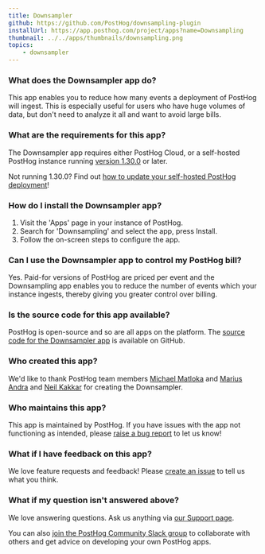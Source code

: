 ```yaml
---
title: Downsampler
github: https://github.com/PostHog/downsampling-plugin
installUrl: https://app.posthog.com/project/apps?name=Downsampling
thumbnail: ../../apps/thumbnails/downsampling.png
topics:
    - downsampler
---
```


### What does the Downsampler app do?

This app enables you to reduce how many events a deployment of PostHog will ingest. This is especially useful for users who have huge volumes of data, but don't need to analyze it all and want to avoid large bills.

### What are the requirements for this app?

The Downsampler app requires either PostHog Cloud, or a self-hosted PostHog instance running [version 1.30.0](https://posthog.com/blog/the-posthog-array-1-30-0) or later.

Not running 1.30.0? Find out [how to update your self-hosted PostHog deployment](https://posthog.com/docs/self-host/configure/upgrading-posthog)!

### How do I install the Downsampler app?

1. Visit the 'Apps' page in your instance of PostHog.
2. Search for 'Downsampling' and select the app, press Install.
3. Follow the on-screen steps to configure the app.

### Can I use the Downsampler app to control my PostHog bill?

Yes. Paid-for versions of PostHog are priced per event and the Downsampling app enables you to reduce the number of events which your instance ingests, thereby giving you greater control over billing.

### Is the source code for this app available?

PostHog is open-source and so are all apps on the platform. The [source code for the Downsampler app](https://github.com/PostHog/downsampling-plugin) is available on GitHub.

### Who created this app?

We'd like to thank PostHog team members [Michael Matloka](https://github.com/Twixes) and [Marius Andra](https://github.com/mariusandra) and [Neil Kakkar](https://github.com/neilkakkar) for creating the Downsampler.

### Who maintains this app?

This app is maintained by PostHog. If you have issues with the app not functioning as intended, please [raise a bug report](https://github.com/PostHog/posthog/issues/new?assignees=&labels=bug&template=bug_report.md) to let us know!

### What if I have feedback on this app?

We love feature requests and feedback! Please [create an issue](https://github.com/PostHog/posthog/issues/new?assignees=&labels=enhancement%2C+feature&template=feature_request.md) to tell us what you think.

### What if my question isn't answered above?

We love answering questions. Ask us anything via [our Support page](/questions).

You can also [join the PostHog Community Slack group](/slack) to collaborate with others and get advice on developing your own PostHog apps.
